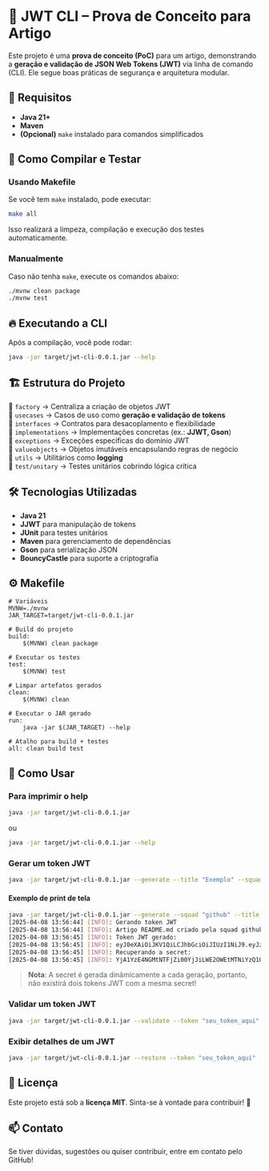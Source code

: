# 🔐 JWT CLI – Prova de Conceito para Artigo

Este projeto é uma **prova de conceito (PoC)** para um artigo, demonstrando a **geração e validação de JSON Web Tokens (JWT)** via linha de comando (CLI). Ele segue boas práticas de segurança e arquitetura modular.

## 📌 Requisitos

- **Java 21+**
- **Maven**
- **(Opcional)** `make` instalado para comandos simplificados

## 🚀 Como Compilar e Testar

### Usando Makefile

Se você tem `make` instalado, pode executar:

```sh
make all
```

Isso realizará a limpeza, compilação e execução dos testes automaticamente.

### Manualmente

Caso não tenha `make`, execute os comandos abaixo:

```sh
./mvnw clean package
./mvnw test
```

## 🔥 Executando a CLI

Após a compilação, você pode rodar:

```sh
java -jar target/jwt-cli-0.0.1.jar --help
```

## 🏗️ Estrutura do Projeto

📂 `factory` → Centraliza a criação de objetos JWT\
📂 `usecases` → Casos de uso como **geração e validação de tokens**\
📂 `interfaces` → Contratos para desacoplamento e flexibilidade\
📂 `implementations` → Implementações concretas (ex.: **JJWT, Gson**)\
📂 `exceptions` → Exceções específicas do domínio JWT\
📂 `valueobjects` → Objetos imutáveis encapsulando regras de negócio\
📂 `utils` → Utilitários como **logging**\
📂 `test/unitary` → Testes unitários cobrindo lógica crítica

## 🛠️ Tecnologias Utilizadas

- **Java 21**
- **JJWT** para manipulação de tokens
- **JUnit** para testes unitários
- **Maven** para gerenciamento de dependências
- **Gson** para serialização JSON
- **BouncyCastle** para suporte a criptografia

## ⚙️ Makefile

```make
# Variáveis
MVNW=./mvnw
JAR_TARGET=target/jwt-cli-0.0.1.jar

# Build do projeto
build:
	$(MVNW) clean package

# Executar os testes
test:
	$(MVNW) test

# Limpar artefatos gerados
clean:
	$(MVNW) clean

# Executar o JAR gerado
run:
	java -jar $(JAR_TARGET) --help

# Atalho para build + testes
all: clean build test
```

## 🏁 Como Usar

### Para imprimir o help

```sh
java -jar target/jwt-cli-0.0.1.jar 
```

ou

```sh
java -jar target/jwt-cli-0.0.1.jar --help
```

### Gerar um token JWT

```sh
java -jar target/jwt-cli-0.0.1.jar --generate --title "Exemplo" --squad "Security"
```

#### Exemplo de print de tela

```sh
java -jar target/jwt-cli-0.0.1.jar --generate --squad "github" --title "README.md"
[2025-04-08 13:56:44] [INFO]: Gerando token JWT
[2025-04-08 13:56:44] [INFO]: Artigo README.md criado pela squad github
[2025-04-08 13:56:45] [INFO]: Token JWT gerado:
[2025-04-08 13:56:45] [INFO]: eyJ0eXAiOiJKV1QiLCJhbGciOiJIUzI1NiJ9.eyJzdWIiOiJ7XCJ0aXRsZVwiOlwiUkVBRE1FLm1kXCIsXCJzcXVhZFwiOlwiZ2l0aHViXCJ9IiwiaXNzIjoiRGV2U2VjT3BzIiwiYXVkIjpbIkdydXBvQm90aWNhcmlvIiwiI2RldmVsb3BlcnMiLCIjc2VjdXJpdHktY2hhbXBpb25zIl0sImlhdCI6MTc0NDEzMTQwNCwiZXhwIjoxNzQ0MTM1MDA0LCJqdGkiOiJjNmQwN2YyMy0yY2FlLTQwM2YtYTBhOS0wOGM5M2Q4N2YwYWMifQ.YHOCxiIvgfwUzIcSdUntc8nc_r-Cu4z_IfFb3Ag8svs
[2025-04-08 13:56:45] [INFO]: Recuperando a secret:
[2025-04-08 13:56:45] [INFO]: YjA1YzE4NGMtNTFjZi00YjJiLWE2OWEtMTNiYzQ1OGEzYTg5 
```

> **Nota**: A secret é gerada dinâmicamente a cada geração, portanto, não existirá dois tokens JWT com a mesma secret!

### Validar um token JWT

```sh
java -jar target/jwt-cli-0.0.1.jar --validate --token "seu_token_aqui" --secret "secret"
```

### Exibir detalhes de um JWT

```sh
java -jar target/jwt-cli-0.0.1.jar --restore --token "seu_token_aqui" --secret "secret"
```

## 📜 Licença

Este projeto está sob a **licença MIT**. Sinta-se à vontade para contribuir! 🚀

## 📫 Contato

Se tiver dúvidas, sugestões ou quiser contribuir, entre em contato pelo GitHub!

